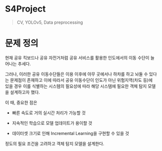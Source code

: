 # S4Project

> CV, YOLOv5, Data preprocessing
 
# 문제 정의

현재 공유 킥보드나 공유 자전거처럼 공유 서비스를 활용한 인도에서의 이동 수단이 늘어나는 추세다.

그러나, 이러한 공유 이동수단들은 이용 이후에 아무 곳에서나 하차를 하고 놔둘 수 있다는 문제점이 존재하고 이에 따라서 공유 이동수단이 인도가 아닌 위험지역(차도 등)에 있을 경우 이를 식별하는 시스템의 필요성에 따라 해당 시스템에 필요한 객체 탐지 모델을 설계하고자 했다.

이 때, 중요한 점은

- 빠른 속도로 거의 실시간 처리가 가능할 것

- 지속적인 학습으로 모델 업데이트가 용이할 것

- 데이터셋 크기로 인해 Incremental Learning을 구현할 수 있을 것

정도의 필요 조건을 고려하고 객체 탐지 모델을 설계한다. 
